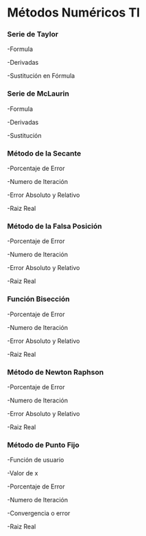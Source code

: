 # Métodos Numéricos TI
### **Serie de Taylor** 

-Formula

-Derivadas

-Sustitución en Fórmula

### **Serie de McLaurin**

-Formula

-Derivadas
        
-Sustitución
 

### **Método de la Secante**
-Porcentaje de Error
 
 -Numero de Iteración
        
-Error Absoluto y Relativo
       
-Raiz Real 
### **Método de la Falsa Posición**

-Porcentaje de Error

-Numero de Iteración

-Error Absoluto y Relativo

-Raiz Real 

### **Función Bisección**

-Porcentaje de Error
        
-Numero de Iteración
        
-Error Absoluto y Relativo
        
-Raiz Real 
### **Método de Newton Raphson**

-Porcentaje de Error
        
-Numero de Iteración
        
-Error Absoluto y Relativo
        
-Raiz Real  

### **Método de Punto Fijo**

-Función de usuario

-Valor de x

-Porcentaje de Error

-Numero de Iteración

-Convergencia o error

-Raiz Real         
      
      
        
